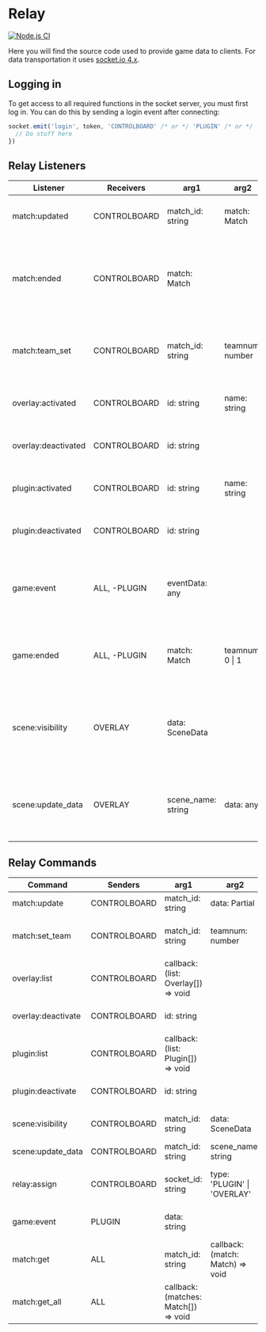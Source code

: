 # Relay

[![Node.js CI](https://github.com/mn-rocket-league/relay-server/actions/workflows/node.js.yml/badge.svg?branch=main)](https://github.com/mn-rocket-league/relay-server/actions/workflows/node.js.yml)

Here you will find the source code used to provide game data to clients. For data transportation it uses [socket.io 4.x](https://socket.io/docs/v4/).

## Logging in

To get access to all required functions in the socket server, you must first log in. You can do this by sending a login event after connecting:

```typescript
socket.emit('login', token, 'CONTROLBOARD' /* or */ 'PLUGIN' /* or */ 'OVERLAY', (status: string, info: { name: string; version: string; author: string }) => {
  // Do stuff here
})
```

## Relay Listeners

| Listener            | Receivers    | arg1               | arg2            | arg3          | Description                                                               |
|---------------------|--------------|--------------------|-----------------|---------------|---------------------------------------------------------------------------|
| match:updated       | CONTROLBOARD | match_id: string   | match: Match    |               | Fires when the current match gets updated                                |
| match:ended         | CONTROLBOARD | match: Match       |                 |               | Fires when the current match (aka series) finishes. Same match room only |
| match:team_set      | CONTROLBOARD | match_id: string   | teamnum: number | match: Match  | Fires when either the home team or away team gets set                    |
| overlay:activated   | CONTROLBOARD | id: string         | name: string    | email: string | Fires when an overlay gets activated                                     |
| overlay:deactivated | CONTROLBOARD | id: string         |                 |               | Fires when an overlay gets deactivated                                   |
| plugin:activated    | CONTROLBOARD | id: string         | name: string    | email: string | Fires when a plugin gets activated                                       |
| plugin:deactivated  | CONTROLBOARD | id: string         |                 |               | Fires when a plugin gets deactivated                                      |
| game:event          | ALL, -PLUGIN | eventData: any     |                 |               | Fires when a game event is received. Same match room only                |
| game:ended          | ALL, -PLUGIN | match: Match       | teamnum: 0 \| 1 |               | Fires when a game finishes. Same match room only                         |
| scene:visibility    | OVERLAY      | data: SceneData    |                 |               | Fires when a scene's visibility gets changed. Same match room only       |
| scene:update_data   | OVERLAY      | scene_name: string | data: any       |               | Fires when scene data gets updated. Same match room only                 |

## Relay Commands
| Command            | Senders      | arg1                                 | arg2                             | arg3                | arg4                            | Description                            |
|--------------------|--------------|--------------------------------------|----------------------------------|---------------------|---------------------------------|----------------------------------------|
| match:update       | CONTROLBOARD | match_id: string                     | data: Partial<Match>             |                     |                                 | Updates the current match              |
| match:set_team     | CONTROLBOARD | match_id: string                     | teamnum: number                  | data: Partial<Team> | callback: (err?: Error) => void | Sets either the home team or away team |
| overlay:list       | CONTROLBOARD | callback: (list: Overlay[]) => void  |                                  |                     |                                 | Lists all connected overlays           |
| overlay:deactivate | CONTROLBOARD | id: string                           |                                  |                     |                                 | Deactivates the specified overlay      |
| plugin:list        | CONTROLBOARD | callback: (list: Plugin[]) => void   |                                  |                     |                                 | Lists all connected plugins            |
| plugin:deactivate  | CONTROLBOARD | id: string                           |                                  |                     |                                 | Deactivates the specified plugin       |
| scene:visibility   | CONTROLBOARD | match_id: string                     | data: SceneData                  |                     |                                 | Updates scene visibility               |
| scene:update_data  | CONTROLBOARD | match_id: string                     | scene_name: string               | data: any           |                                 | Updates scene data                     |
| relay:assign       | CONTROLBOARD | socket_id: string                    | type: 'PLUGIN' \| 'OVERLAY'      | match_id: string    | callback: (err?: Error) => void | Assigns a plugin/overlay to a match    |
| game:event         | PLUGIN       | data: string                         |                                  |                     |                                 | Sends a game event for parsing         |
| match:get          | ALL          | match_id: string                     | callback: (match: Match) => void |                     |                                 | Gets current match by ID               |
| match:get_all      | ALL          | callback: (matches: Match[]) => void |                                  |                     |                                 | Gets all running matches               |
